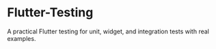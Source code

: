 # Flutter-Testing
A practical Flutter testing for unit, widget, and integration tests with real examples.
